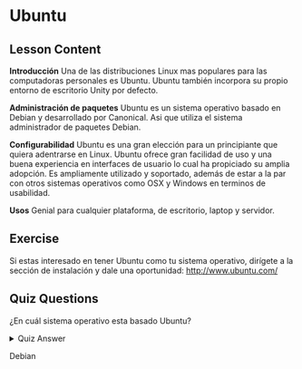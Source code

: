 # Ubuntu

## Lesson Content

<b>Introducción</b>
Una de las distribuciones Linux mas populares para las computadoras personales es Ubuntu. Ubuntu también incorpora su propio entorno de escritorio Unity por defecto.

<b>Administración de paquetes</b>
Ubuntu es un sistema operativo basado en Debian y desarrollado por Canonical. Asi que utiliza el sistema administrador de paquetes Debian.

<b>Configurabilidad</b>
Ubuntu es una gran elección para un principiante que quiera adentrarse en Linux. Ubuntu ofrece gran facilidad de uso y una buena experiencia en interfaces de usuario lo cual ha propiciado su amplia adopción. Es ampliamente utilizado y soportado, además de estar a la par con otros sistemas operativos como OSX y Windows en terminos de usabilidad.

<b>Usos</b>
Genial para cualquier plataforma, de escritorio, laptop y servidor.

## Exercise

Si estas interesado en tener Ubuntu como tu sistema operativo, dirígete a la sección de instalación y dale una oportunidad: <a href='http://www.ubuntu.com/'>http://www.ubuntu.com/</a>

## Quiz Questions

¿En cuál sistema operativo esta basado Ubuntu?

<details>
    <summary>Quiz Answer</summary>
</details>

Debian